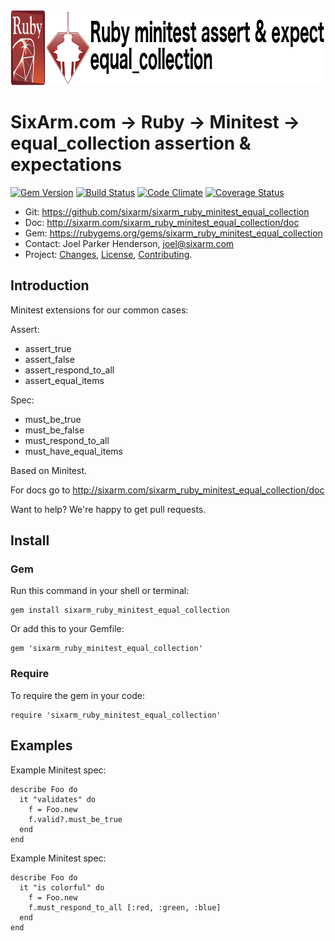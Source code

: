 <img src="README.png" width="960" height="120" alt="README" />

# SixArm.com → Ruby → Minitest → <br> equal_collection assertion & expectations


<!--HEADER-OPEN-->

[![Gem Version](https://badge.fury.io/rb/sixarm_ruby_minitest_equal_collection.svg)](http://badge.fury.io/rb/sixarm_ruby_minitest_equal_collection)
[![Build Status](https://travis-ci.org/SixArm/sixarm_ruby_minitest_equal_collection.png)](https://travis-ci.org/SixArm/sixarm_ruby_minitest_equal_collection)
[![Code Climate](https://codeclimate.com/github/SixArm/sixarm_ruby_minitest_equal_collection.png)](https://codeclimate.com/github/SixArm/sixarm_ruby_minitest_equal_collection)
[![Coverage Status](https://coveralls.io/repos/SixArm/sixarm_ruby_minitest_equal_collection/badge.svg?branch=master&service=github)](https://coveralls.io/github/SixArm/sixarm_ruby_minitest_equal_collection?branch=master)

* Git: <https://github.com/sixarm/sixarm_ruby_minitest_equal_collection>
* Doc: <http://sixarm.com/sixarm_ruby_minitest_equal_collection/doc>
* Gem: <https://rubygems.org/gems/sixarm_ruby_minitest_equal_collection>
* Contact: Joel Parker Henderson, <joel@sixarm.com>
* Project: [Changes](CHANGES.md), [License](LICENSE.md), [Contributing](CONTRIBUTING.md).

<!--HEADER-SHUT-->

## Introduction

Minitest extensions for our common cases:

Assert:

   * assert_true
   * assert_false
   * assert_respond_to_all
   * assert_equal_items

Spec:

   * must_be_true
   * must_be_false
   * must_respond_to_all
   * must_have_equal_items

Based on Minitest.

For docs go to <http://sixarm.com/sixarm_ruby_minitest_equal_collection/doc>

Want to help? We're happy to get pull requests.


<!--INSTALL-OPEN-->

## Install

### Gem

Run this command in your shell or terminal:

    gem install sixarm_ruby_minitest_equal_collection

Or add this to your Gemfile:

    gem 'sixarm_ruby_minitest_equal_collection'

### Require

To require the gem in your code:

    require 'sixarm_ruby_minitest_equal_collection'

<!--INSTALL-SHUT-->


## Examples

Example Minitest spec:

    describe Foo do
      it "validates" do
        f = Foo.new
        f.valid?.must_be_true
      end
    end

Example Minitest spec:

    describe Foo do
      it "is colorful" do
        f = Foo.new
        f.must_respond_to_all [:red, :green, :blue]
      end
    end
